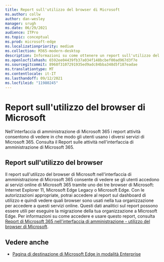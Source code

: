 ```yaml
---
title: Report sull'utilizzo del browser di Microsoft
ms.author: collw
author: dan-wesley
manager: srugh
ms.date: 06/29/2021
audience: ITPro
ms.topic: conceptual
ms.prod: microsoft-edge
ms.localizationpriority: medium
ms.collection: M365-modern-desktop
description: Informazioni su come ottenere un report sull'utilizzo del browser per la tua organizzazione.
ms.openlocfilehash: 6592ee04439fb37a034f148bcbef00ad967d3f7e
ms.sourcegitcommit: 8968f3107291935ed9adc84bba348d5f187eadae
ms.translationtype: MT
ms.contentlocale: it-IT
ms.lasthandoff: 09/12/2021
ms.locfileid: "11980245"
---
```

# <a name="microsoft-browser-usage-report"></a>Report sull'utilizzo del browser di Microsoft

Nell'interfaccia di amministrazione di Microsoft 365 i report attività consentono di vedere in che modo gli utenti usano i diversi servizi di Microsoft 365. Consulta il [](/microsoft-365/admin/activity-reports/activity-reports?view=o365-worldwide)Report sulle attività nell'interfaccia di amministrazione di Microsoft 365.

## <a name="browser-usage-report"></a>Report sull'utilizzo del browser

Il report sull'utilizzo del browser di Microsoft nell'interfaccia di amministrazione di Microsoft 365 consente di vedere se gli utenti accedono ai servizi online di Microsoft 365 tramite uno dei tre browser di Microsoft: Internet Explorer 11, Microsoft Edge Legacy o Microsoft Edge. Con le autorizzazioni appropriate, potrai accedere al report sul dashboard di utilizzo e quindi vedere quali browser sono usati nella tua organizzazione per accedere a questi servizi online. Questi dati analitici sul report possono essere utili per eseguire la migrazione della tua organizzazione a Microsoft Edge. Per informazioni su come accedere e usare questo report, consulta [Report di Microsoft 365 nell'interfaccia di amministrazione - utilizzo del browser di Microsoft](/microsoft-365/admin/activity-reports/browser-usage-report?view=o365-worldwide).

## <a name="see-also"></a>Vedere anche

- [Pagina di destinazione di Microsoft Edge in modalità Enterprise](https://aka.ms/EdgeEnterprise)
